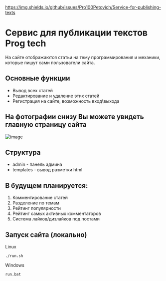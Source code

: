 https://img.shields.io/github/issues/Pro100Petovich/Service-for-publishing-texts
# Сервис для публикации текстов Prog tech
На сайте отображаются статьи на тему программирования и механики, которые пишут сами пользователи сайта. 

## Основные функции
* Вывод всех статей
* Редактирование и удаление этих статей
* Регистрация на сайте, возможность вход\выхода
## На фотографии снизу Вы можете увидеть главную страницу сайта

![image](https://user-images.githubusercontent.com/75210734/126685567-cdd4f9de-26cc-4694-a2a8-c17c263923ab.png)

## Структура 
* admin - панель админа
* templates - вывод разметки html

## В будущем планируется:
1. Комментирование статей
2. Разделение по темам
3. Рейтинг популярности
4. Рейтинг самых активных комментаторов
5. Система лайков/дизлайков под постами

## Запуск сайта (локально)
Linux
```
./run.sh
```
Windows
```
run.bat
```

